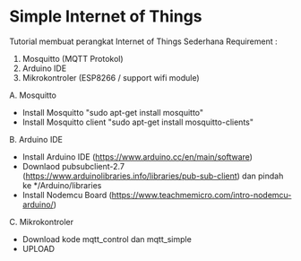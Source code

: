 # Simple Internet of Things
Tutorial membuat perangkat Internet of Things Sederhana
Requirement :
  1. Mosquitto (MQTT Protokol)
  2. Arduino IDE
  3. Mikrokontroler (ESP8266 / support wifi module)
  
A. Mosquitto
  - Install Mosquitto "sudo apt-get install mosquitto"
  - Install Mosquitto client "sudo apt-get install mosquitto-clients"

B. Arduino IDE
  - Install Arduino IDE (https://www.arduino.cc/en/main/software)
  - Downlaod pubsubclient-2.7 (https://www.arduinolibraries.info/libraries/pub-sub-client) dan pindah ke */Arduino/libraries
  - Install Nodemcu Board (https://www.teachmemicro.com/intro-nodemcu-arduino/)
  
C. Mikrokontroler
  - Download kode mqtt_control dan mqtt_simple
  - UPLOAD

